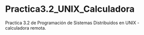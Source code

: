 # Practica3.2_UNIX_Calculadora
Practica 3.2 de Programación de Sistemas Distribuidos en UNIX - calculadora remota.
